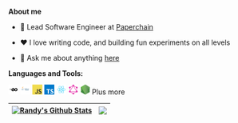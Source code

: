 **About me**

- 💼 Lead Software Engineer at [Paperchain](https://paperchain.io/)


- ❤️ I love writing code, and building fun experiments on all levels

- 💬 Ask me about anything [here](https://github.com/randy1burrell/profile/issues)



**Languages and Tools:**

<code><img height="20" src="https://raw.githubusercontent.com/github/explore/80688e429a7d4ef2fca1e82350fe8e3517d3494d/topics/go/go.png"></code>
<code><img height="20" src="https://raw.githubusercontent.com/github/explore/80688e429a7d4ef2fca1e82350fe8e3517d3494d/topics/java/java.png"></code>
<code><img height="20" src="https://raw.githubusercontent.com/github/explore/80688e429a7d4ef2fca1e82350fe8e3517d3494d/topics/javascript/javascript.png"></code>
<code><img height="20" src="https://raw.githubusercontent.com/github/explore/80688e429a7d4ef2fca1e82350fe8e3517d3494d/topics/typescript/typescript.png"></code>
<code><img height="20" src="https://raw.githubusercontent.com/github/explore/80688e429a7d4ef2fca1e82350fe8e3517d3494d/topics/react/react.png"></code>
<code><img height="20" src="https://raw.githubusercontent.com/github/explore/5c058a388828bb5fde0bcafd4bc867b5bb3f26f3/topics/graphql/graphql.png"></code>
<code><img height="20" src="https://raw.githubusercontent.com/github/explore/80688e429a7d4ef2fca1e82350fe8e3517d3494d/topics/nodejs/nodejs.png"></code>
Plus more


| <a href="https://github.com/randy1burrell/profile"><img align="center" src="https://github-readme-stats.vercel.app/api?username=randy1burrell&count_private=true&show_icons=true&include_all_commits=true&theme=buefy&hide_border=true" alt="Randy's Github Stats" /></a> | <a href="https://github.com/randy1burrell/profile"><img align="center" src="https://github-readme-stats.vercel.app/api/top-langs/?username=randy1burrell&layout=compact&theme=buefy&hide_border=true" /></a> |
| ------------- | ------------- |
